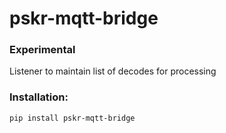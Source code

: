 # pskr-mqtt-bridge

### Experimental
Listener to maintain list of decodes for processing

### Installation:

```
pip install pskr-mqtt-bridge
```

